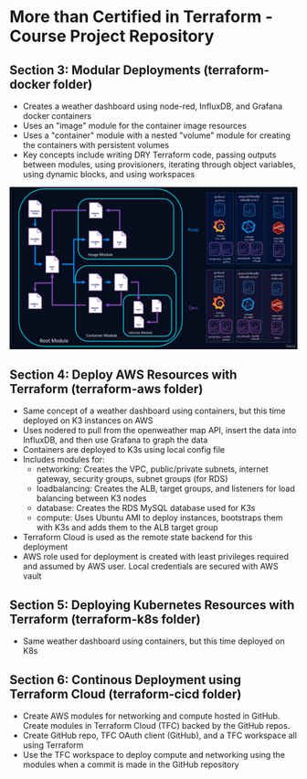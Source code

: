 # More than Certified in Terraform - Course Project Repository

## Section 3: Modular Deployments (terraform-docker folder)

- Creates a weather dashboard using node-red, InfluxDB, and Grafana docker containers
- Uses an "image" module for the container image resources
- Uses a "container" module with a nested "volume" module for creating the containers with persistent volumes
- Key concepts include writing DRY Terraform code, passing outputs between modules, using provisioners, iterating through object variables, using dynamic blocks, and using workspaces

![Weather dashboard docker app](notes/images/notes/image.png)

## Section 4: Deploy AWS Resources with Terraform (terraform-aws folder)

- Same concept of a weather dashboard using containers, but this time deployed on K3 instances on AWS
- Uses nodered to pull from the openweather map API, insert the data into InfluxDB, and then use Grafana to graph the data
- Containers are deployed to K3s using local config file
- Includes modules for:
  - networking: Creates the VPC, public/private subnets, internet gateway, security groups, subnet groups (for RDS)
  - loadbalancing: Creates the ALB, target groups, and listeners for load balancing between K3 nodes
  - database: Creates the RDS MySQL database used for K3s
  - compute: Uses Ubuntu AMI to deploy instances, bootstraps them with K3s and adds them to the ALB target group
- Terraform Cloud is used as the remote state backend for this deployment
- AWS role used for deployment is created with least privileges required and assumed by AWS user. Local credentials are secured with AWS vault

## Section 5: Deploying Kubernetes Resources with Terraform (terraform-k8s folder)

- Same weather dashboard using containers, but this time deployed on K8s

## Section 6: Continous Deployment using Terraform Cloud (terraform-cicd folder)

- Create AWS modules for networking and compute hosted in GitHub. Create modules in Terraform Cloud (TFC) backed by the GitHub repos.
- Create GitHub repo, TFC OAuth client (GitHub), and a TFC workspace all using Terraform
- Use the TFC workspace to deploy compute and networking using the modules when a commit is made in the GitHub repository